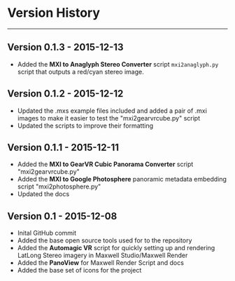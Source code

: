 <a name="version-history"></a>
# Version History #
----

## Version 0.1.3 - 2015-12-13 ##

- Added the **MXI to Anaglyph Stereo Converter** script `mxi2anaglyph.py` script that outputs a red/cyan stereo image.

## Version 0.1.2 - 2015-12-12 ##

- Updated the .mxs example files included and added a pair of .mxi images to make it easier to test the "mxi2gearvrcube.py" script
- Updated the scripts to improve their formatting

## Version 0.1.1 - 2015-12-11 ##

- Added the **MXI to GearVR Cubic Panorama Converter** script "mxi2gearvrcube.py"
- Added the **MXI to Google Photosphere** panoramic metadata embedding script "mxi2photosphere.py"
- Updated the docs

## Version 0.1 - 2015-12-08 ##

- Inital GitHub commit
- Added the base open source tools used for to the repository
- Added the **Automagic VR** script for quickly setting up and rendering LatLong Stereo imagery in Maxwell Studio/Maxwell Render
- Added the **PanoView** for Maxwell Render Script and docs
- Added the base set of icons for the project
